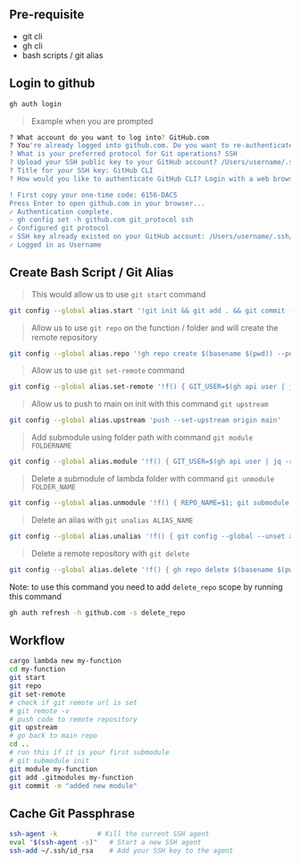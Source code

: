 
## Pre-requisite
- git cli
- gh cli
- bash scripts / git alias

## Login to github

```sh
gh auth login
```

> Example when you are prompted
```sh
? What account do you want to log into? GitHub.com
? You're already logged into github.com. Do you want to re-authenticate? Yes
? What is your preferred protocol for Git operations? SSH
? Upload your SSH public key to your GitHub account? /Users/username/.ssh/id_rsa.pub
? Title for your SSH key: GitHub CLI
? How would you like to authenticate GitHub CLI? Login with a web browser

! First copy your one-time code: 6156-DAC5
Press Enter to open github.com in your browser...
✓ Authentication complete.
- gh config set -h github.com git_protocol ssh
✓ Configured git protocol
✓ SSH key already existed on your GitHub account: /Users/username/.ssh/id_rsa.pub
✓ Logged in as Username
```

## Create Bash Script / Git Alias

> This would allow us to use `git start` command
```sh
git config --global alias.start '!git init && git add . && git commit -m "init"'
```

> Allow us to use `git repo` on the function / folder and will create the remote repository

```sh
git config --global alias.repo '!gh repo create $(basename $(pwd)) --public'
```

> Allow us to use `git set-remote` command
```sh
git config --global alias.set-remote '!f() { GIT_USER=$(gh api user | jq -r .login); REPO_NAME=$(basename $(pwd)); git remote add origin git@github.com:$GIT_USER/$REPO_NAME.git; }; f'
```

> Allow us to push to main on init with this command `git upstream`
```sh
git config --global alias.upstream 'push --set-upstream origin main'
```
> Add submodule using folder path with command `git module FOLDERNAME`
```sh
git config --global alias.module '!f() { GIT_USER=$(gh api user | jq -r .login); REPO_NAME=$1; git submodule add git@github.com:$GIT_USER/$REPO_NAME.git $REPO_NAME; }; f'
```

> Delete a submodule of lambda folder with command `git unmodule FOLDER_NAME`

```sh
git config --global alias.unmodule '!f() { REPO_NAME=$1; git submodule deinit -f -- $REPO_NAME; rm -rf .git/modules/$REPO_NAME; git rm -f $REPO_NAME; }; f'
```

> Delete an alias with `git unalias ALIAS_NAME`
```sh
git config --global alias.unalias '!f() { git config --global --unset alias.$1; }; f'
```

> Delete a remote repository with `git delete`
```sh
git config --global alias.delete '!f() { gh repo delete $(basename $(pwd)) --yes; }; f'
```
Note: to use this command you need to add `delete_repo` scope by running this command

```sh
gh auth refresh -h github.com -s delete_repo
```
## Workflow

```sh
cargo lambda new my-function
cd my-function
git start
git repo
git set-remote
# check if git remote url is set
# git remote -v
# push code to remote repository
git upstream
# go back to main repo
cd ..
# run this if it is your first submodule
# git submodule init
git module my-function
git add .gitmodules my-function
git commit -m "added new module"
```

## Cache Git Passphrase
```sh
ssh-agent -k          # Kill the current SSH agent
eval "$(ssh-agent -s)"   # Start a new SSH agent
ssh-add ~/.ssh/id_rsa    # Add your SSH key to the agent
```
